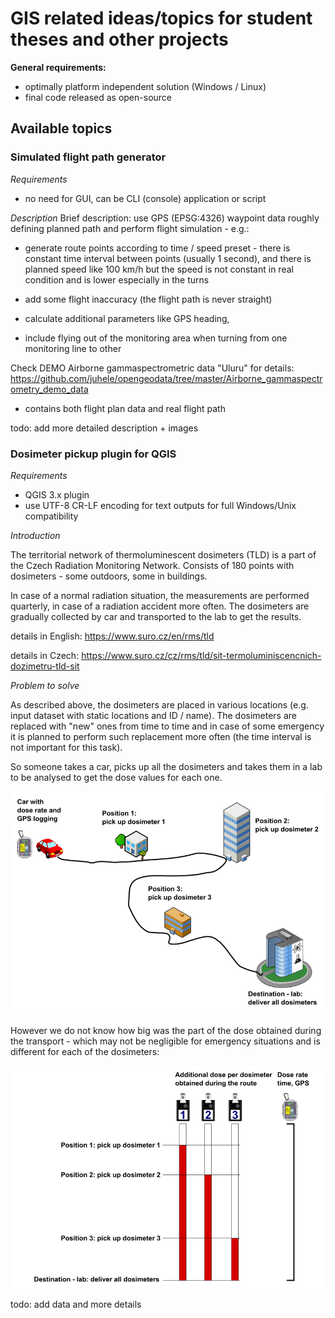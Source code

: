 # GIS related ideas/topics for student theses and other projects

**General requirements:**
- optimally platform independent solution (Windows / Linux)
- final code released as open-source

## Available topics

### Simulated flight path generator

*Requirements*
- no need for GUI, can be CLI (console) application or script

*Description*
Brief description: use GPS (EPSG:4326) waypoint data roughly defining planned path and perform flight simulation - e.g.:

- generate route points according to time / speed preset - there is constant time interval between points (usually 1 second), and there is planned speed like 100 km/h but the speed is not constant in real condition and is lower especially in the turns 

- add some flight inaccuracy (the flight path is never straight)

- calculate additional parameters like GPS heading, 

- include flying out of the monitoring area when turning from one monitoring line to other

Check DEMO Airborne gammaspectrometric data "Uluru" for details:
https://github.com/juhele/opengeodata/tree/master/Airborne_gammaspectrometry_demo_data

- contains both flight plan data and real flight path

todo: add more detailed description + images


### Dosimeter pickup plugin for QGIS

*Requirements*
- QGIS 3.x plugin
- use UTF-8 CR-LF encoding for text outputs for full Windows/Unix compatibility

*Introduction*

The territorial network of thermoluminescent dosimeters (TLD) is a part of the Czech Radiation Monitoring Network. Consists of 180 points with dosimeters - some outdoors, some in buildings.

In case of a normal radiation situation, the measurements are performed quarterly, in case of a radiation accident more often. The dosimeters are gradually collected by car and transported to the lab to get the results.

details in English:
https://www.suro.cz/en/rms/tld

details in Czech:
https://www.suro.cz/cz/rms/tld/sit-termoluminiscencnich-dozimetru-tld-sit

*Problem to solve*

As described above, the dosimeters are placed in various locations (e.g. input dataset with static locations and ID / name). The dosimeters are replaced with "new" ones from time to time and in case of some emergency it is planned to perform such replacement more often (the time interval is not important for this task).

So someone takes a car, picks up all the dosimeters and takes them in a lab to be analysed to get the dose values for each one. 

![Alt text](img_dosimeter_pickup/dosimeter_pickup_schema_001_route_res.png "dosimeter pickup scheme")

However we do not know how big was the part of the dose obtained during the transport - which may not be negligible for emergency situations and is different for each of the dosimeters:

![Alt text](img_dosimeter_pickup/dosimeter_pickup_schema_002_dose_res.png "dosimeter pickup scheme")

todo:
add data and more details
